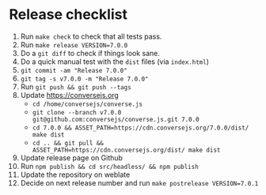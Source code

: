 # Release checklist

1. Run `make check` to check that all tests pass.
2. Run `make release VERSION=7.0.0`
3. Do a `git diff` to check if things look sane.
4. Do a quick manual test with the `dist` files (via `index.html`)
5. `git commit -am "Release 7.0.0"`
6. `git tag -s v7.0.0 -m "Release 7.0.0"`
7. Run `git push && git push --tags`
8. Update https://conversejs.org
    * `cd /home/conversejs/converse.js`
    * `git clone --branch v7.0.0 git@github.com:conversejs/converse.js.git 7.0.0`
    * `cd 7.0.0 && ASSET_PATH=https://cdn.conversejs.org/7.0.0/dist/ make dist`
    * `cd .. && git pull && ASSET_PATH=https://cdn.conversejs.org/dist/ make dist`
9. Update release page on Github
11. Run `npm publish && cd src/headless/ && npm publish`
12. Update the repository on weblate
13. Decide on next release number and run `make postrelease VERSION=7.0.1`

